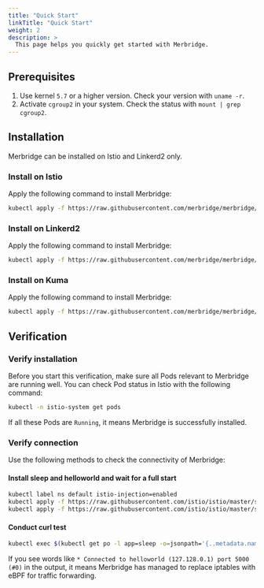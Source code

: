 ```yaml
---
title: "Quick Start"
linkTitle: "Quick Start"
weight: 2
description: >
  This page helps you quickly get started with Merbridge.
---
```


## Prerequisites

1. Use kernel `5.7` or a higher version. Check your version with `uname -r`.
1. Activate `cgroup2` in your system. Check the status with `mount | grep cgroup2`.

## Installation
Merbridge can be installed on Istio and Linkerd2 only.

### Install on Istio

Apply the following command to install Merbridge:

```bash
kubectl apply -f https://raw.githubusercontent.com/merbridge/merbridge/main/deploy/all-in-one.yaml
```

### Install on Linkerd2

Apply the following command to install Merbridge:

```bash
kubectl apply -f https://raw.githubusercontent.com/merbridge/merbridge/main/deploy/all-in-one-linkerd.yaml
```

### Install on Kuma

Apply the following command to install Merbridge:

```bash
kubectl apply -f https://raw.githubusercontent.com/merbridge/merbridge/main/deploy/all-in-one-kuma.yaml
```

## Verification

### Verify installation

Before you start this verification, make sure all Pods relevant to Merbridge are running well. You can check Pod status in Istio with the following command:

```bash
kubectl -n istio-system get pods
```

If all these Pods are `Running`, it means Merbridge is successfully installed.

### Verify connection

Use the following methods to check the connectivity of Merbridge:

#### Install sleep and helloworld and wait for a full start

```bash
kubectl label ns default istio-injection=enabled
kubectl apply -f https://raw.githubusercontent.com/istio/istio/master/samples/sleep/sleep.yaml
kubectl apply -f https://raw.githubusercontent.com/istio/istio/master/samples/helloworld/helloworld.yaml
```

#### Conduct curl test

```bash
kubectl exec $(kubectl get po -l app=sleep -o=jsonpath='{..metadata.name}') -c sleep -- curl -s -v helloworld:5000/hello
```

If you see words like `* Connected to helloworld (127.128.0.1) port 5000 (#0)` in the output, it means Merbridge has managed to replace iptables with eBPF for traffic forwarding.

